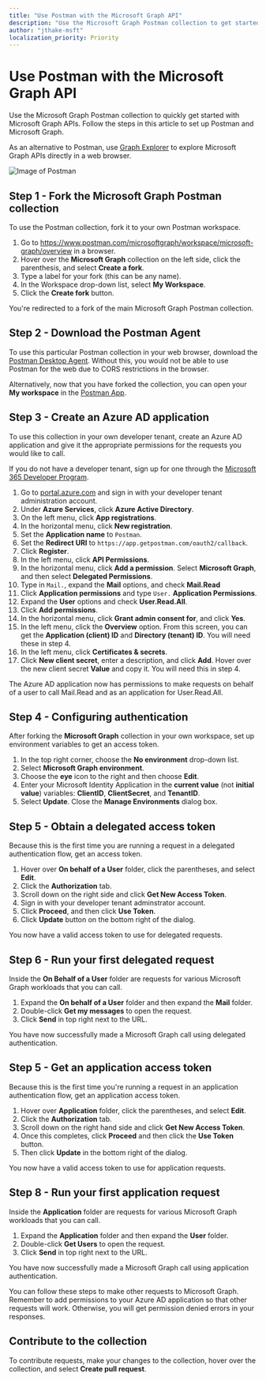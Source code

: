 ```yaml
---
title: "Use Postman with the Microsoft Graph API"
description: "Use the Microsoft Graph Postman collection to get started with Microsoft Graph APIs in minutes."
author: "jthake-msft"
localization_priority: Priority
---
```


# Use Postman with the Microsoft Graph API
Use the Microsoft Graph Postman collection to quickly get started with Microsoft Graph APIs. Follow the steps in this article to set up Postman and Microsoft Graph. 

As an alternative to Postman, use [Graph Explorer](https://developer.microsoft.com/graph/graph-explorer) to explore Microsoft Graph APIs directly in a web browser.

![Image of Postman](https://github.com/microsoftgraph/microsoftgraph-postman-collections/blob/master/images/postman.png?raw=true)


## Step 1 - Fork the Microsoft Graph Postman collection
To use the Postman collection, fork it to your own Postman workspace.

1. Go to https://www.postman.com/microsoftgraph/workspace/microsoft-graph/overview in a browser.
2. Hover over the **Microsoft Graph** collection on the left side, click the parenthesis, and select **Create a fork**.
3. Type a label for your fork (this can be any name).
4. In the Workspace drop-down list, select **My Workspace**.
5. Click the **Create fork** button.

You're redirected to a fork of the main Microsoft Graph Postman collection.

## Step 2 - Download the Postman Agent
To use this particular Postman collection in your web browser, download the [Postman Desktop Agent](https://www.postman.com/downloads). Without this, you would not be able to use Postman for the web due to CORS restrictions in the browser.

Alternatively, now that you have forked the collection, you can open your **My workspace** in the [Postman App](https://www.postman.com/downloads).

## Step 3 - Create an Azure AD application
To use this collection in your own developer tenant, create an Azure AD application and give it the appropriate permissions for the requests you would like to call. 

If you do not have a developer tenant, sign up for one through the [Microsoft 365 Developer Program](https://developer.microsoft.com/en-us/microsoft-365/dev-program).

1. Go to [portal.azure.com](https://portal.azure.com/) and sign in with your developer tenant administration account.
2. Under **Azure Services**, click **Azure Active Directory**.
3. On the left menu, click **App registrations**.
4. In the horizontal menu, click **New registration**.
5. Set the **Application name** to `Postman`.
6. Set the **Redirect URI** to `https://app.getpostman.com/oauth2/callback`.
7. Click **Register**.
8. In the left menu, click **API Permissions**.
9. In the horizontal menu, click **Add a permission**. Select **Microsoft Graph**, and then select **Delegated Permissions**.
10. Type in `Mail.`, expand the **Mail** options, and check **Mail.Read**
11. Click **Application permissions** and type `User.` **Application Permissions**.
12. Expand the **User** options and check **User.Read.All**.
13. Click **Add permissions**.
14. In the horizontal menu, click **Grant admin consent for**, and click **Yes**.
15. In the left menu, click the **Overview** option. From this screen, you can get the **Application (client) ID** and **Directory (tenant) ID**. You will need these in step 4.
16. In the left menu, click **Certificates & secrets**. 
17. Click **New client secret**, enter a description, and click **Add**. Hover over the new client secret **Value** and copy it. You will need this in step 4.

The Azure AD application now has permissions to make requests on behalf of a user to call Mail.Read and as an application for User.Read.All.

## Step 4 - Configuring authentication
After forking the **Microsoft Graph** collection in your own workspace, set up environment variables to get an access token.

1. In the top right corner, choose the **No environment** drop-down list.
2. Select **Microsoft Graph environment**.
3. Choose the **eye** icon to the right and then choose **Edit**.
4. Enter your Microsoft Identity Application in the **current value** (not **initial value**) variables: **ClientID**, **ClientSecret**, and **TenantID**. 
5. Select **Update**. Close the **Manage Environments** dialog box. 

## Step 5 - Obtain a delegated access token
Because this is the first time you are running a request in a delegated authentication flow, get an access token.

1. Hover over **On behalf of a User** folder, click the parentheses, and select **Edit**.
2. Click the **Authorization** tab.
3. Scroll down on the right side and click **Get New Access Token**.
4. Sign in with your developer tenant adminstrator account.
5. Click **Proceed**, and then click **Use Token**.
6. Click **Update** button on the bottom right of the dialog.

You now have a valid access token to use for delegated requests.

## Step 6 - Run your first delegated request
Inside the **On Behalf of a User** folder are requests for various Microsoft Graph workloads that you can call.

1. Expand the **On behalf of a User** folder and then expand the **Mail** folder.
2. Double-click **Get my messages** to open the request.
3. Click **Send** in top right next to the URL.

You have now successfully made a Microsoft Graph call using delegated authentication.

## Step 5 - Get an application access token
Because this is the first time you're running a request in an application authentication flow, get an application access token.

1. Hover over **Application** folder, click the parentheses, and select **Edit**.
2. Click the **Authorization** tab.
3. Scroll down on the right hand side and click **Get New Access Token**.
5. Once this completes, click **Proceed** and then click the **Use Token** button.
6. Then click **Update** in the bottom right of the dialog.

You now have a valid access token to use for application requests.

## Step 8 - Run your first application request
Inside the **Application** folder are requests for various Microsoft Graph workloads that you can call.

1. Expand the **Application** folder and then expand the **User** folder.
2. Double-click **Get Users** to open the request.
3. Click **Send** in top right next to the URL.

You have now successfully made a Microsoft Graph call using application authentication.

You can follow these steps to make other requests to Microsoft Graph. Remember to add permissions to your Azure AD application so that other requests will work. Otherwise, you will get permission denied errors in your responses.

## Contribute to the collection
To contribute requests, make your changes to the collection, hover over the collection, and select **Create pull request**.
